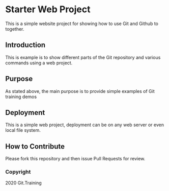# Starter Web Project

This is a simple website project for 
showing how to use Git and Github to together.
## Introduction

This is example is to show different parts
of the Git repository and various commands
using a web project.

## Purpose

As stated above, the main purpose is to 
provide simple examples of Git training 
demos

## Deployment

This is a simple web project, deployment
can be on any web server or even local
file system.

## How to Contribute

Please fork this repository and then issue Pull Requests for
review.

### Copyright

2020 Git.Training